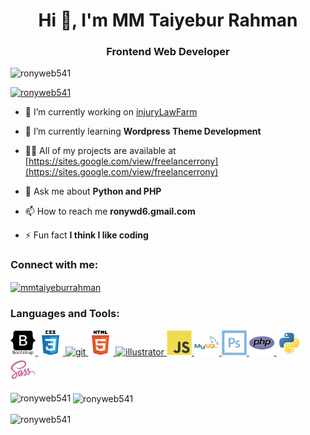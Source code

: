 
<h1 align="center" style="background🍇">Hi 👋, I'm MM Taiyebur Rahman</h1>
<h3 align="center">Frontend Web Developer</h3>

<p align="left"> <img src="https://komarev.com/ghpvc/?username=ronyweb541&label=Profile%20views&color=0e75b6&style=flat" alt="ronyweb541" /> </p>

<p align="left"> <a href="https://github.com/ryo-ma/github-profile-trophy"><img src="https://github-profile-trophy.vercel.app/?username=ronyweb541" alt="ronyweb541" /></a> </p>

- 🔭 I’m currently working on [injuryLawFarm](https://dev-injurylawfarm2099.pantheonsite.io/)

- 🌱 I’m currently learning **Wordpress Theme Development**

- 👨‍💻 All of my projects are available at [https://sites.google.com/view/freelancerrony](https://sites.google.com/view/freelancerrony)

- 💬 Ask me about **Python and PHP**

- 📫 How to reach me **ronywd6.gmail.com**

- ⚡ Fun fact **I think I like coding**

<h3 align="left">Connect with me:</h3>
<p align="left">
<a href="https://linkedin.com/in/mmtaiyeburrahman" target="blank"><img align="center" src="https://raw.githubusercontent.com/rahuldkjain/github-profile-readme-generator/master/src/images/icons/Social/linked-in-alt.svg" alt="mmtaiyeburrahman" height="30" width="40" /></a>
</p>

<h3 align="left">Languages and Tools:</h3>
<p align="left"> <a href="https://getbootstrap.com" target="_blank" rel="noreferrer"> <img src="https://raw.githubusercontent.com/devicons/devicon/master/icons/bootstrap/bootstrap-plain-wordmark.svg" alt="bootstrap" width="40" height="40"/> </a> <a href="https://www.w3schools.com/css/" target="_blank" rel="noreferrer"> <img src="https://raw.githubusercontent.com/devicons/devicon/master/icons/css3/css3-original-wordmark.svg" alt="css3" width="40" height="40"/> </a> <a href="https://git-scm.com/" target="_blank" rel="noreferrer"> <img src="https://www.vectorlogo.zone/logos/git-scm/git-scm-icon.svg" alt="git" width="40" height="40"/> </a> <a href="https://www.w3.org/html/" target="_blank" rel="noreferrer"> <img src="https://raw.githubusercontent.com/devicons/devicon/master/icons/html5/html5-original-wordmark.svg" alt="html5" width="40" height="40"/> </a> <a href="https://www.adobe.com/in/products/illustrator.html" target="_blank" rel="noreferrer"> <img src="https://www.vectorlogo.zone/logos/adobe_illustrator/adobe_illustrator-icon.svg" alt="illustrator" width="40" height="40"/> </a> <a href="https://developer.mozilla.org/en-US/docs/Web/JavaScript" target="_blank" rel="noreferrer"> <img src="https://raw.githubusercontent.com/devicons/devicon/master/icons/javascript/javascript-original.svg" alt="javascript" width="40" height="40"/> </a> <a href="https://www.mysql.com/" target="_blank" rel="noreferrer"> <img src="https://raw.githubusercontent.com/devicons/devicon/master/icons/mysql/mysql-original-wordmark.svg" alt="mysql" width="40" height="40"/> </a> <a href="https://www.photoshop.com/en" target="_blank" rel="noreferrer"> <img src="https://raw.githubusercontent.com/devicons/devicon/master/icons/photoshop/photoshop-line.svg" alt="photoshop" width="40" height="40"/> </a> <a href="https://www.php.net" target="_blank" rel="noreferrer"> <img src="https://raw.githubusercontent.com/devicons/devicon/master/icons/php/php-original.svg" alt="php" width="40" height="40"/> </a> <a href="https://www.python.org" target="_blank" rel="noreferrer"> <img src="https://raw.githubusercontent.com/devicons/devicon/master/icons/python/python-original.svg" alt="python" width="40" height="40"/> </a> <a href="https://sass-lang.com" target="_blank" rel="noreferrer"> <img src="https://raw.githubusercontent.com/devicons/devicon/master/icons/sass/sass-original.svg" alt="sass" width="40" height="40"/> </a> </p>

<p><img align="left" src="https://github-readme-stats.vercel.app/api/top-langs?username=ronyweb541&show_icons=true&locale=en&layout=compact" alt="ronyweb541" /></p>

<p>&nbsp;<img align="center" src="https://github-readme-stats.vercel.app/api?username=ronyweb541&show_icons=true&locale=en" alt="ronyweb541" /></p>

<p><img align="center" src="https://github-readme-streak-stats.herokuapp.com/?user=ronyweb541&" alt="ronyweb541" /></p>



